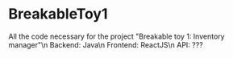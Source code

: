 # BreakableToy1
All the code necessary for the project "Breakable toy 1: Inventory manager"\n
Backend: Java\n
Frontend: ReactJS\n
API: ???